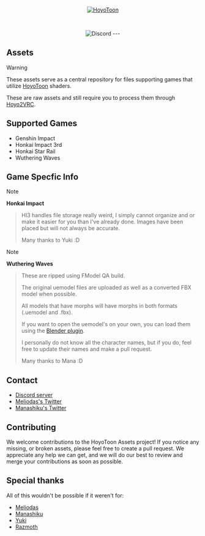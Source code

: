 <br>
<p align="center">
    <a href="https://github.com/Melioli/HoyoToon"><img src="https://github.com/user-attachments/assets/59985984-7abd-47d8-9955-3e00454ea1a2" alt="HoyoToon"/></a>
</p><br>

<p align="center">
    <img alt="Discord" src="https://img.shields.io/discord/1129811149416824934?style=for-the-badge"
</p>
---

## Assets

> [!WARNING]
> These assets serve as a central repository for files supporting games that utilize [HoyoToon](https://github.com/Melioli/HoyoToon) shaders.
>
> These are raw assets and still require you to process them through [Hoyo2VRC](https://github.com/Melioli/Hoyo2VRC).

## Supported Games

- Genshin Impact
- Honkai Impact 3rd
- Honkai Star Rail
- Wuthering Waves

## Game Specfic Info

> [!NOTE]
 **Honkai Impact**
>
> HI3 handles file storage really weird, I simply cannot organize and or make it easier for you than I've already done. Images have been placed but will not always be accurate.
>
> Many thanks to Yuki :D

> [!NOTE]
**Wuthering Waves**
>
> These are ripped using FModel QA build.
>
> The original uemodel files are uploaded as well as a converted FBX model when possible.
>
> All models that have morphs will have morphs in both formats (.uemodel and .fbx).
>
> If you want to open the uemodel's on your own, you can load them using the [Blender plugin](https://github.com/halfuwu/UEFormat).
>
> I personally do not know all the character names, but if you do, feel free to update their names and make a pull request.
>
> Many thanks to Mana :D

## Contact

- [Discord server](https://discord.gg/meliverse)
- [Meliodas's Twitter](https://twitter.com/Meliodas7DL)
- [Manashiku's Twitter](https://twitter.com/Manashiku)

## Contributing

We welcome contributions to the HoyoToon Assets project! If you notice any missing, or broken assets, please feel free to create a pull request. We appreciate any help we can get, and we will do our best to review and merge your contributions as soon as possible.

## Special thanks

All of this wouldn't be possible if it weren't for:

- [Meliodas](https://github.com/Melioli)
- [Manashiku](https://github.com/Manashiku)
- [Yuki](https://mega.nz/folder/7npCRQBZ#_cjuVigipluBjV-CC7rX6A)
- [Razmoth](https://github.com/Razmoth)
